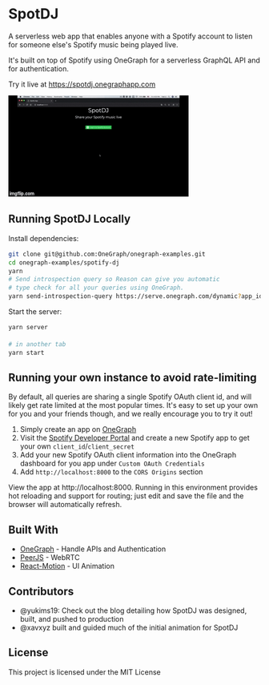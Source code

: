 # SpotDJ

A serverless web app that enables anyone with a Spotify account to listen for someone else's Spotify music being played live.

It's built on top of Spotify using OneGraph for a serverless GraphQL API and for authentication.

Try it live at https://spotdj.onegraphapp.com

![Demo](demo.gif)

## Running SpotDJ Locally

Install dependencies:

```sh
git clone git@github.com:OneGraph/onegraph-examples.git
cd onegraph-examples/spotify-dj
yarn
# Send introspection query so Reason can give you automatic
# type check for all your queries using OneGraph.
yarn send-introspection-query https://serve.onegraph.com/dynamic?app_id=bafd4254-c229-48c2-8c53-44a01477a43e

```

Start the server:

```sh
yarn server

# in another tab
yarn start
```

## Running your own instance to avoid rate-limiting
By default, all queries are sharing a single Spotify OAuth client id, and will likely get rate limited at the most popular times. It's easy to set up your own for you and your friends though, and we really encourage you to try it out!

1. Simply create an app on [OneGraph](https://www.onegraph.com)
2. Visit the [Spotify Developer Portal](https://developer.spotify.com/dashboard/applications) and create a new Spotify app to get your own `client_id`/`client_secret`
3. Add your new Spotify OAuth client information into the OneGraph dashboard for you app under `Custom OAuth Credentials`
4. Add `http://localhost:8000` to the `CORS Origins` section

View the app at http://localhost:8000. Running in this environment provides hot reloading and support for routing; just edit and save the file and the browser will automatically refresh. 


## Built With
* [OneGraph](https://www.onegraph.com/) - Handle APIs and Authentication
* [PeerJS](https://peerjs.com/) - WebRTC
* [React-Motion](https://github.com/chenglou/react-motion) - UI Animation

## Contributors

- @yukims19: Check out the blog detailing how SpotDJ was designed, built, and pushed to production
- @xavxyz built and guided much of the initial animation for SpotDJ

## License
This project is licensed under the MIT License

